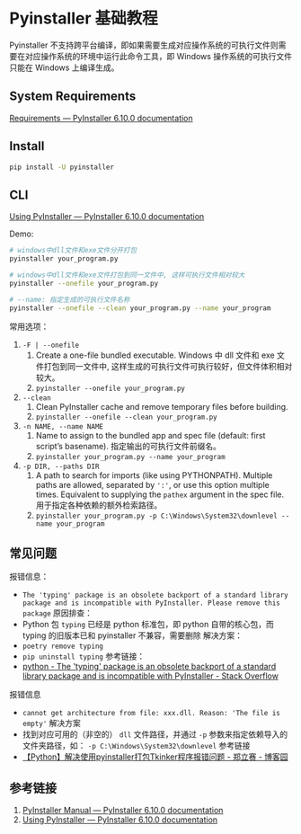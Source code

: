# Pyinstaller 基础教程

Pyinstaller 不支持跨平台编译，即如果需要生成对应操作系统的可执行文件则需要在对应操作系统的环境中运行此命令工具，即 Windows 操作系统的可执行文件只能在 Windows 上编译生成。

## System Requirements

[Requirements — PyInstaller 6.10.0 documentation](https://pyinstaller.org/en/stable/requirements.html#pyinstaller-requirements)

## Install

```bash
pip install -U pyinstaller
```

## CLI

[Using PyInstaller — PyInstaller 6.10.0 documentation](https://pyinstaller.org/en/stable/usage.html)

Demo:
```bash
# windows中dll文件和exe文件分开打包
pyinstaller your_program.py

# windows中dll文件和exe文件打包到同一文件中, 这样可执行文件相对较大
pyinstaller --onefile your_program.py

# --name: 指定生成的可执行文件名称
pyinstaller --onefile --clean your_program.py --name your_program
```

常用选项：
1. `-F | --onefile`
	1. Create a one-file bundled executable. Windows 中 dll 文件和 exe 文件打包到同一文件中, 这样生成的可执行文件可执行较好，但文件体积相对较大。
	2. `pyinstaller --onefile your_program.py`
2. `--clean`
	1. Clean PyInstaller cache and remove temporary files before building.
	2. `pyinstaller --onefile --clean your_program.py`
3. `-n NAME, --name NAME`
	1. Name to assign to the bundled app and spec file (default: first script’s basename). 指定输出的可执行文件前缀名。
	2. `pyinstaller your_program.py --name your_program`
4. `-p DIR, --paths DIR`
	1. A path to search for imports (like using PYTHONPATH). Multiple paths are allowed, separated by `':'`, or use this option multiple times. Equivalent to supplying the `pathex` argument in the spec file. 用于指定各种依赖的额外检索路径。
	2. `pyinstaller your_program.py -p C:\Windows\System32\downlevel --name your_program`

## 常见问题

报错信息：
- `The 'typing' package is an obsolete backport of a standard library package and is incompatible with PyInstaller. Please remove this package`
原因排查：
- Python 包 `typing` 已经是 python 标准包，即 python 自带的核心包，而 typing 的旧版本已和 pyinstaller 不兼容，需要删除
解决方案：
- `poetry remove typing`
- `pip uninstall typing`
参考链接：
- [python - The 'typing' package is an obsolete backport of a standard library package and is incompatible with PyInstaller - Stack Overflow](https://stackoverflow.com/questions/70710731/the-typing-package-is-an-obsolete-backport-of-a-standard-library-package-and-i)

报错信息
- `cannot get architecture from file: xxx.dll. Reason: 'The file is empty'`
解决方案
- 找到对应可用的（非空的） `dll` 文件路径，并通过 `-p` 参数来指定依赖导入的文件夹路径，如： `-p C:\Windows\System32\downlevel`
参考链接
- [【Python】解决使用pyinstaller打包Tkinker程序报错问题 - 郑立赛 - 博客园](https://www.cnblogs.com/zhenglisai/p/11418144.html)

## 参考链接

1. [PyInstaller Manual — PyInstaller 6.10.0 documentation](https://pyinstaller.org/en/stable/)
2. [Using PyInstaller — PyInstaller 6.10.0 documentation](https://pyinstaller.org/en/stable/usage.html)